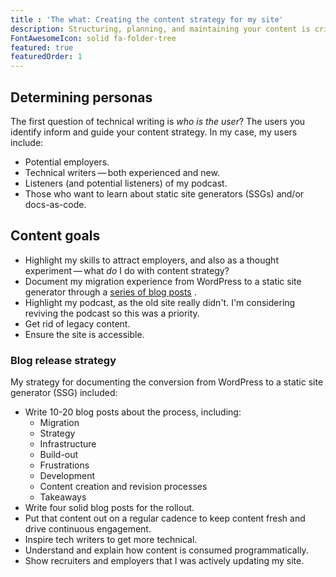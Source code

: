 ```yaml
---
title : 'The what: Creating the content strategy for my site'
description: Structuring, planning, and maintaining your content is critical. Working as writer, content strategist, and developer helped me understand how to orchestrate between the three roles.
FontAwesomeIcon: solid fa-folder-tree
featured: true
featuredOrder: 1
---
```


## Determining personas

The first question of technical writing is *who is the user*? The users you identify inform and guide your content strategy. In my case, my users include:

- Potential employers.
- Technical writers&thinsp;&mdash;&thinsp;both experienced and new.
- Listeners (and potential listeners) of my podcast.
- Those who want to learn about static site generators (SSGs) and/or docs-as-code.

## Content goals

- Highlight my skills to attract employers, and also as a thought experiment&thinsp;&mdash;&thinsp;what *do* I do with content strategy?
- Document my migration experience from WordPress to a static site generator through a [series of blog posts](#blog-release-strategy) .
- Highlight my podcast, as the old site really didn't. I'm considering reviving the podcast so this was a priority.
- Get rid of legacy content.
- Ensure the site is accessible.

### Blog release strategy

My strategy for documenting the conversion from WordPress to a static site generator (SSG) included:

- Write 10-20 blog posts about the process, including:
  - Migration
  - Strategy
  - Infrastructure
  - Build-out
  - Frustrations
  - Development
  - Content creation and revision processes
  - Takeaways
- Write four solid blog posts for the rollout.
- Put that content out on a regular cadence to keep content fresh and drive continuous engagement.
- Inspire tech writers to get more technical.
- Understand and explain how content is consumed programmatically.
- Show recruiters and employers that I was actively updating my site.
